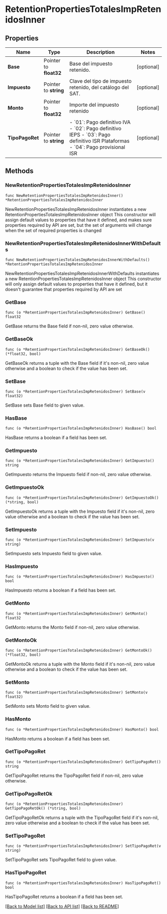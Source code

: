 # RetentionPropertiesTotalesImpRetenidosInner

## Properties

Name | Type | Description | Notes
------------ | ------------- | ------------- | -------------
**Base** | Pointer to **float32** | Base del impuesto retenido. | [optional] 
**Impuesto** | Pointer to **string** | Clave del tipo de impuesto retenido, del catálogo del SAT. | [optional] 
**Monto** | Pointer to **float32** | Importe del impuesto retenido | [optional] 
**TipoPagoRet** | Pointer to **string** | - &#x60;01&#x60;: Pago definitivo IVA - &#x60;02&#x60;: Pago definitivo IEPS - &#x60;03&#x60;: Pago definitivo ISR Plataformas - &#x60;04&#x60;: Pago provisional ISR  | [optional] 

## Methods

### NewRetentionPropertiesTotalesImpRetenidosInner

`func NewRetentionPropertiesTotalesImpRetenidosInner() *RetentionPropertiesTotalesImpRetenidosInner`

NewRetentionPropertiesTotalesImpRetenidosInner instantiates a new RetentionPropertiesTotalesImpRetenidosInner object
This constructor will assign default values to properties that have it defined,
and makes sure properties required by API are set, but the set of arguments
will change when the set of required properties is changed

### NewRetentionPropertiesTotalesImpRetenidosInnerWithDefaults

`func NewRetentionPropertiesTotalesImpRetenidosInnerWithDefaults() *RetentionPropertiesTotalesImpRetenidosInner`

NewRetentionPropertiesTotalesImpRetenidosInnerWithDefaults instantiates a new RetentionPropertiesTotalesImpRetenidosInner object
This constructor will only assign default values to properties that have it defined,
but it doesn't guarantee that properties required by API are set

### GetBase

`func (o *RetentionPropertiesTotalesImpRetenidosInner) GetBase() float32`

GetBase returns the Base field if non-nil, zero value otherwise.

### GetBaseOk

`func (o *RetentionPropertiesTotalesImpRetenidosInner) GetBaseOk() (*float32, bool)`

GetBaseOk returns a tuple with the Base field if it's non-nil, zero value otherwise
and a boolean to check if the value has been set.

### SetBase

`func (o *RetentionPropertiesTotalesImpRetenidosInner) SetBase(v float32)`

SetBase sets Base field to given value.

### HasBase

`func (o *RetentionPropertiesTotalesImpRetenidosInner) HasBase() bool`

HasBase returns a boolean if a field has been set.

### GetImpuesto

`func (o *RetentionPropertiesTotalesImpRetenidosInner) GetImpuesto() string`

GetImpuesto returns the Impuesto field if non-nil, zero value otherwise.

### GetImpuestoOk

`func (o *RetentionPropertiesTotalesImpRetenidosInner) GetImpuestoOk() (*string, bool)`

GetImpuestoOk returns a tuple with the Impuesto field if it's non-nil, zero value otherwise
and a boolean to check if the value has been set.

### SetImpuesto

`func (o *RetentionPropertiesTotalesImpRetenidosInner) SetImpuesto(v string)`

SetImpuesto sets Impuesto field to given value.

### HasImpuesto

`func (o *RetentionPropertiesTotalesImpRetenidosInner) HasImpuesto() bool`

HasImpuesto returns a boolean if a field has been set.

### GetMonto

`func (o *RetentionPropertiesTotalesImpRetenidosInner) GetMonto() float32`

GetMonto returns the Monto field if non-nil, zero value otherwise.

### GetMontoOk

`func (o *RetentionPropertiesTotalesImpRetenidosInner) GetMontoOk() (*float32, bool)`

GetMontoOk returns a tuple with the Monto field if it's non-nil, zero value otherwise
and a boolean to check if the value has been set.

### SetMonto

`func (o *RetentionPropertiesTotalesImpRetenidosInner) SetMonto(v float32)`

SetMonto sets Monto field to given value.

### HasMonto

`func (o *RetentionPropertiesTotalesImpRetenidosInner) HasMonto() bool`

HasMonto returns a boolean if a field has been set.

### GetTipoPagoRet

`func (o *RetentionPropertiesTotalesImpRetenidosInner) GetTipoPagoRet() string`

GetTipoPagoRet returns the TipoPagoRet field if non-nil, zero value otherwise.

### GetTipoPagoRetOk

`func (o *RetentionPropertiesTotalesImpRetenidosInner) GetTipoPagoRetOk() (*string, bool)`

GetTipoPagoRetOk returns a tuple with the TipoPagoRet field if it's non-nil, zero value otherwise
and a boolean to check if the value has been set.

### SetTipoPagoRet

`func (o *RetentionPropertiesTotalesImpRetenidosInner) SetTipoPagoRet(v string)`

SetTipoPagoRet sets TipoPagoRet field to given value.

### HasTipoPagoRet

`func (o *RetentionPropertiesTotalesImpRetenidosInner) HasTipoPagoRet() bool`

HasTipoPagoRet returns a boolean if a field has been set.


[[Back to Model list]](../README.md#documentation-for-models) [[Back to API list]](../README.md#documentation-for-api-endpoints) [[Back to README]](../README.md)



